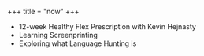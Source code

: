 +++
title = "now"
+++
* 12-week Healthy Flex Prescription with Kevin Hejnasty
* Learning Screenprinting
* Exploring what Language Hunting is